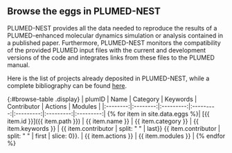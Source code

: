 Browse the eggs in PLUMED-NEST
-----------------------------
PLUMED-NEST provides all the data needed to reproduce the results of a PLUMED-enhanced molecular dynamics simulation or analysis contained in a published paper. Furthermore, PLUMED-NEST monitors the compatibility of the provided PLUMED input files with the current and development versions of the code and integrates links from these files to the PLUMED manual.
  
Here is the list of projects already deposited in PLUMED-NEST, while a complete bibliography can be found [here](bibliography.md).
<!---
If you are a contributor, you can check if your eggs are still compatible with the current and master PLUMED versions [here](summary.md).
-->

{:#browse-table .display}
| plumID | Name | Category | Keywords | Contributor | Actions | Modules |
|:--------:|:--------:|:---------:|:---------:|:---------:|:---------:|:---------:|
{% for item in site.data.eggs %}| [{{ item.id }}]({{ item.path }}) | {{ item.name }} | {{ item.category }} | {{ item.keywords }} | {{ item.contributor | split: " " | last}} {{ item.contributor | split: " " | first | slice: 0}}. | {{ item.actions }} | {{ item.modules }} |
{% endfor %}

<script>
$(document).ready(function() {
var table = $('#browse-table').DataTable({
  "dom": '<"search"f><"top"il>rt<"bottom"Bp><"clear">',
  language: { search: '', searchPlaceholder: "Search project..." },
  buttons: [
        'copy', 'excel', 'pdf'
  ],
  "columnDefs": [ 
     { "targets": 5, "visible": false },
     { "targets": 6, "visible": false }
  ],
  "order": [[ 0, "desc" ]]
  });
$('#browse-table-searchbar').keyup(function () {
  table.search( this.value ).draw();
  });
  hu = window.location.search.substring(1);
  searchfor = hu.split("=");
  if( searchfor[0]=="search" ) {
      table.search( searchfor[1] ).draw();
  }
});
</script>
